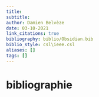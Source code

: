```yaml
---
title: 
subtitle:
author: Damien Belvèze
date: 03-10-2021
link_citations: true
bibliography: biblio/Obsidian.bib
biblio_style: csl\ieee.csl
aliases: []
tags: []
---
```








# bibliographie

